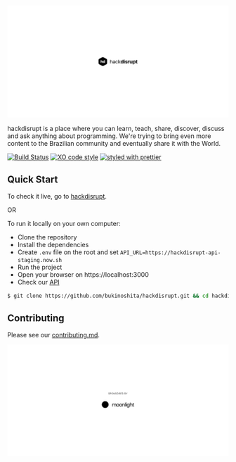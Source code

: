 <img src="/design/assets/github-cover.png"/>

hackdisrupt is a place where you can learn, teach, share, discover, discuss and ask anything about programming. We're trying to bring even more content to the Brazilian community and eventually share it with the World.

[![Build Status](https://travis-ci.org/bukinoshita/hackdisrupt.svg)](https://travis-ci.org/bukinoshita/hackdisrupt)
[![XO code style](https://img.shields.io/badge/code_style-XO-5ed9c7.svg)](https://github.com/sindresorhus/xo)
[![styled with prettier](https://img.shields.io/badge/styled_with-prettier-ff69b4.svg)](https://github.com/prettier/prettier)


## Quick Start

To check it live, go to [hackdisrupt](https://hackdisrupt.now.sh).

OR

To run it locally on your own computer:

- Clone the repository
- Install the dependencies
- Create `.env` file on the root and set `API_URL=https://hackdisrupt-api-staging.now.sh`
- Run the project
- Open your browser on https://localhost:3000
- Check our [API](https://github.com/bukinoshita/hackdisrupt-api)

```bash
$ git clone https://github.com/bukinoshita/hackdisrupt.git && cd hackdisrupt && yarn && echo 'API_URL=https://hackdisrupt-api-staging.now.sh' > .env && yarn dev
```


## Contributing

Please see our [contributing.md](https://github.com/bukinoshita/hackdisrupt/blob/master/contributing.md).

<img src="/design/assets/github-sponsor.png"/>
